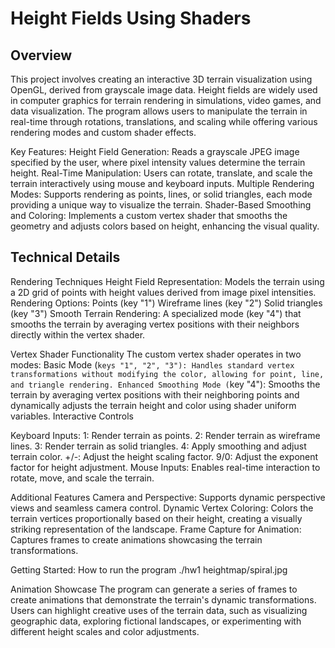 # Height Fields Using Shaders
## Overview
This project involves creating an interactive 3D terrain visualization using OpenGL, derived from grayscale image data. Height fields are widely used in computer graphics for terrain rendering in simulations, video games, and data visualization. The program allows users to manipulate the terrain in real-time through rotations, translations, and scaling while offering various rendering modes and custom shader effects.

Key Features:
Height Field Generation: Reads a grayscale JPEG image specified by the user, where pixel intensity values determine the terrain height.
Real-Time Manipulation: Users can rotate, translate, and scale the terrain interactively using mouse and keyboard inputs.
Multiple Rendering Modes: Supports rendering as points, lines, or solid triangles, each mode providing a unique way to visualize the terrain.
Shader-Based Smoothing and Coloring: Implements a custom vertex shader that smooths the geometry and adjusts colors based on height, enhancing the visual quality.

## Technical Details
Rendering Techniques
Height Field Representation: Models the terrain using a 2D grid of points with height values derived from image pixel intensities.
Rendering Options:
Points (key "1")
Wireframe lines (key "2")
Solid triangles (key "3")
Smooth Terrain Rendering: A specialized mode (key "4") that smooths the terrain by averaging vertex positions with their neighbors directly within the vertex shader.

Vertex Shader Functionality
The custom vertex shader operates in two modes:
Basic Mode (`keys "1", "2", "3"): Handles standard vertex transformations without modifying the color, allowing for point, line, and triangle rendering.
Enhanced Smoothing Mode (`key "4"): Smooths the terrain by averaging vertex positions with their neighboring points and dynamically adjusts the terrain height and color using shader uniform variables.
Interactive Controls

Keyboard Inputs:
1: Render terrain as points.
2: Render terrain as wireframe lines.
3: Render terrain as solid triangles.
4: Apply smoothing and adjust terrain color.
+/-: Adjust the height scaling factor.
9/0: Adjust the exponent factor for height adjustment.
Mouse Inputs:
Enables real-time interaction to rotate, move, and scale the terrain.

Additional Features
Camera and Perspective: Supports dynamic perspective views and seamless camera control.
Dynamic Vertex Coloring: Colors the terrain vertices proportionally based on their height, creating a visually striking representation of the landscape.
Frame Capture for Animation: Captures frames to create animations showcasing the terrain transformations.

Getting Started: How to run the program
./hw1 heightmap/spiral.jpg

Animation Showcase
The program can generate a series of frames to create animations that demonstrate the terrain's dynamic transformations. Users can highlight creative uses of the terrain data, such as visualizing geographic data, exploring fictional landscapes, or experimenting with different height scales and color adjustments.

